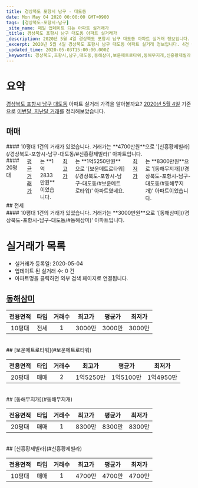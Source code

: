 ```yaml
---
title: 경상북도 포항시 남구 - 대도동
date: Mon May 04 2020 00:00:00 GMT+0900
tags: [경상북도-포항시-남구]
_site_name: 매일 업데이트 되는 아파트 실거래가
_title: 경상북도 포항시 남구 대도동 아파트 실거래가
_description: 2020년 5월 4일 경상북도 포항시 남구 대도동 아파트 실거래 정보입니다. 4건 아파트 정보가 있습니다.
_excerpt: 2020년 5월 4일 경상북도 포항시 남구 대도동 아파트 실거래 정보입니다. 4건 아파트 정보가 있습니다.
_updated_time: 2020-05-03T15:00:00.000Z
_keywords: 경상북도,포항시,남구,대도동,동해삼미,보운메트로타워,동해무지개,신흥황제빌라
---
```





# 요약
<ins>경상북도 포항시 남구 대도동</ins> 아파트 실거래 가격을 알아볼까요? <ins>2020년 5월 4일</ins> 기준으로 <ins>이번달, 지난달 거래</ins>를 정리해보았습니다.

## 매매
<div class="container">
<div class="six columns" markdown="1">
#### 10평대
1건의 거래가 있었습니다. 거래가는 **4700만원**으로 '[신흥황제빌라](/경상북도-포항시-남구-대도동/#신흥황제빌라)' 아파트입니다.
</div>
<div class="six columns" markdown="1">
#### 20평대
<ins>평균 거래가</ins>는 **1억2833만원**이었습니다. <ins>최고가</ins>는 **1억5250만원**으로 '[보운메트로타워](/경상북도-포항시-남구-대도동/#보운메트로타워)' 아파트였네요. <ins>최저가</ins>는 **8300만원**으로 '[동해무지개](/경상북도-포항시-남구-대도동/#동해무지개)' 아파트이었습니다.
</div>
</div>
## 전세
<div class="container">
<div class="twelve columns" markdown="1">
#### 10평대
1건의 거래가 있었습니다. 거래가는 **3000만원**으로 '[동해삼미](/경상북도-포항시-남구-대도동/#동해삼미)' 아파트입니다.
</div>
</div>



# 실거래가 목록
- 실거래가 등록일: 2020-05-04
- 업데이트 된 실거래 수: 0 건
- 아파트명을 클릭하면 외부 검색 페이지로 연결됩니다.

## [동해삼미](#동해삼미)

|전용면적|타입|거래수|최고가|평균가|최저가|
|:---:|:---:|:---:|:---:|:---:|:---:|
|10평대|<span class="deal-type-2">전세</span>|1|3000만|3000만|3000만|

<br/>
## [보운메트로타워](#보운메트로타워)

|전용면적|타입|거래수|최고가|평균가|최저가|
|:---:|:---:|:---:|:---:|:---:|:---:|
|20평대|<span class="deal-type-1">매매</span>|2|1억5250만|1억5100만|1억4950만|

<br/>
## [동해무지개](#동해무지개)

|전용면적|타입|거래수|최고가|평균가|최저가|
|:---:|:---:|:---:|:---:|:---:|:---:|
|20평대|<span class="deal-type-1">매매</span>|1|8300만|8300만|8300만|

<br/>
## [신흥황제빌라](#신흥황제빌라)

|전용면적|타입|거래수|최고가|평균가|최저가|
|:---:|:---:|:---:|:---:|:---:|:---:|
|10평대|<span class="deal-type-1">매매</span>|1|4700만|4700만|4700만|

<br/>



